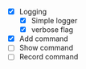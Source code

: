 - [x] Logging
    - [x] Simple logger
    - [x] verbose flag
- [x] Add command
- [ ] Show command
- [ ] Record command